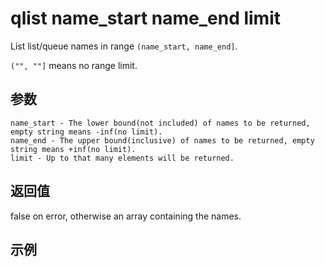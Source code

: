# qlist name_start name_end limit

List list/queue names in range `(name_start, name_end]`.

`("", ""]` means no range limit.

## 参数

    name_start - The lower bound(not included) of names to be returned, empty string means -inf(no limit).
    name_end - The upper bound(inclusive) of names to be returned, empty string means +inf(no limit).
    limit - Up to that many elements will be returned.

## 返回值

false on error, otherwise an array containing the names.

## 示例
